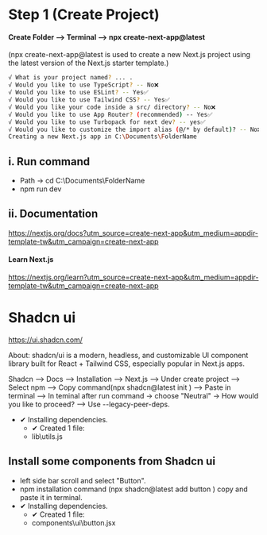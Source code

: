 # Step 1 (Create Project)
#### Create Folder --> Terminal --> npx create-next-app@latest

(npx create-next-app@latest is used to create a new Next.js project using the latest version of the Next.js starter template.)

```bash
√ What is your project named? ... .
√ Would you like to use TypeScript? -- No❌
√ Would you like to use ESLint? -- Yes✅
√ Would you like to use Tailwind CSS? -- Yes✅
√ Would you like your code inside a src/ directory? -- No❌
√ Would you like to use App Router? (recommended) -- Yes✅
√ Would you like to use Turbopack for next dev? -- yes✅
√ Would you like to customize the import alias (@/* by default)? -- No❌
Creating a new Next.js app in C:\Documents\FolderName
```
## i. Run command 
- Path -> cd C:\Documents\FolderName
- npm run dev
## ii. Documentation
https://nextjs.org/docs?utm_source=create-next-app&utm_medium=appdir-template-tw&utm_campaign=create-next-app
#### Learn Next.js
https://nextjs.org/learn?utm_source=create-next-app&utm_medium=appdir-template-tw&utm_campaign=create-next-app

# Shadcn ui 

https://ui.shadcn.com/

About: shadcn/ui is a modern, headless, and customizable UI component library built for React + Tailwind CSS, especially popular in Next.js apps.

Shadcn --> Docs --> Installation --> Next.js --> Under create project --> Select npm --> Copy command(npx shadcn@latest init
) --> Paste in terminal --> In teminal after run command -> choose "Neutral" -> How would you like to proceed? --> Use --legacy-peer-deps.
- ✔ Installing dependencies.
  - ✔ Created 1 file:
  - lib\utils.js

## Install some components from Shadcn ui
- left side bar scroll and select "Button".
- npm installation command (npx shadcn@latest add button
) copy and paste it in terminal.
- ✔ Installing dependencies.
  - ✔ Created 1 file:
  - components\ui\button.jsx

